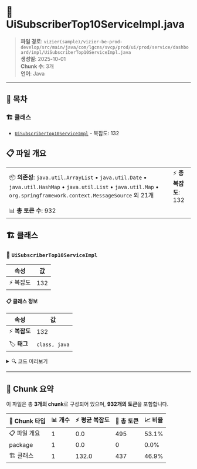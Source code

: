 # 📄 UiSubscriberTop10ServiceImpl.java

> **파일 경로**: `vizier(sample)/vizier-be-prod-develop/src/main/java/com/lgcns/svcp/prod/ui/prod/service/dashboard/impl/UiSubscriberTop10ServiceImpl.java`  
> **생성일**: 2025-10-01  
> **Chunk 수**: 3개  
> **언어**: Java
---

## 📑 목차

### 🏗️ 클래스
- [`UiSubscriberTop10ServiceImpl`](#class-uisubscribertop10serviceimpl) - 복잡도: 132

## 📋 파일 개요

| | |
|--|--|
| 📦 **의존성**: `java.util.ArrayList` • `java.util.Date` • `java.util.HashMap` • `java.util.List` • `java.util.Map` • `org.springframework.context.MessageSource` 외 21개 | ⚡ **총 복잡도**: 132 |
| 📊 **총 토큰 수**: 932 |  |



## 🏗️ 클래스

### <a id="class-uisubscribertop10serviceimpl"></a>🎯 `UiSubscriberTop10ServiceImpl`

| 속성 | 값 |
|------|----|
| ⚡ 복잡도 | 132 |



#### 📋 클래스 정보

| 속성 | 값 |
|------|----|
| ⚡ **복잡도** | 132 || 📍 **라인 범위** | 36-36 |
| 🏷️ **태그** | `class, java` |

<details>
<summary>🔍 코드 미리보기</summary>

```java
public class UiSubscriberTop10ServiceImpl implements UiSubscriberTop10Service {
	
	private final CommonDao commonDao;
	
	private final MessageSource messageSource;
	
	private final DsbdOfferSubCntMapper dsbdOfferSubCntMapper;
	
	private final SubscriberTop10ExcelHelper excelHelper;
	
	@Override
	public Object getSubscribeTop10(SubscribeTop10SearchPagingDto searchPaging, Integer page, Integer size) {
		SubscribeTop10SearchPagingDto properties = buildProperties(searchPaging, page, size);
		PageResult<DsbdOfferSubCntEntity> pageResultCntEntities = commonDao.selectPagedList("ui-dsbd-offer-sub-cnt.findProperties", properties);
		List<DsbdOfferSubCntEntity> cntEntities = pageResultCntEntities.getElements();
		if (searchPaging.getView().equals("simple")) {
			return cntEntities.stream().map(item ...
```

**Chunk 정보**
- 🆔 **ID**: `8aedaeac8b44`
- 📍 **라인**: 36-36
- 📊 **토큰**: 437
- 🏷️ **태그**: `class, java`

</details>

---





## 🧩 Chunk 요약

이 파일은 총 **3개의 chunk**로 구성되어 있으며, **932개의 토큰**을 포함합니다.

| 🧩 Chunk 타입 | 📊 개수 | ⚡ 평균 복잡도 | 📝 총 토큰 | 📈 비율 |
|---------------|--------|-------------|----------|--------|
| 📋 파일 개요 | 1 | 0.0 | 495 | 53.1% |
| package | 1 | 0.0 | 0 | 0.0% |
| 🏗️ 클래스 | 1 | 132.0 | 437 | 46.9% |


